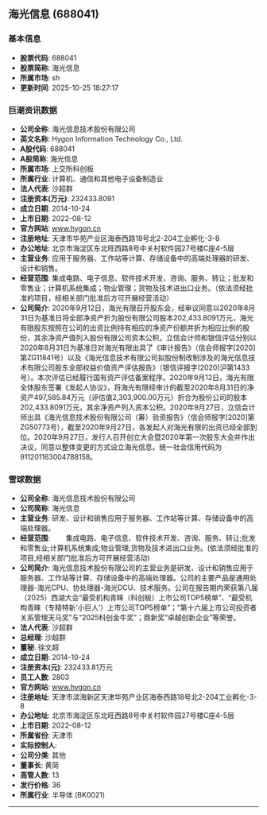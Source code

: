 ## 海光信息 (688041)

### 基本信息

- **股票代码**: 688041
- **股票简称**: 海光信息
- **所属市场**: sh
- **更新时间**: 2025-10-25 18:27:17

### 巨潮资讯数据

- **公司全称**: 海光信息技术股份有限公司
- **英文名称**: Hygon Information Technology Co., Ltd.
- **A股代码**: 688041
- **A股简称**: 海光信息
- **所属市场**: 上交所科创板
- **所属行业**: 计算机、通信和其他电子设备制造业
- **法人代表**: 沙超群
- **注册资本(万元)**: 232433.8091
- **成立日期**: 2014-10-24
- **上市日期**: 2022-08-12
- **官方网站**: www.hygon.cn
- **注册地址**: 天津市华苑产业区海泰西路18号北2-204工业孵化-3-8
- **办公地址**: 北京市海淀区东北旺西路8号中关村软件园27号楼C座4-5层
- **主营业务**: 应用于服务器、工作站等计算、存储设备中的高端处理器的研发、设计和销售。
- **经营范围**: 集成电路、电子信息、软件技术开发、咨询、服务、转让；批发和零售业；计算机系统集成；物业管理；货物及技术进出口业务。（依法须经批准的项目，经相关部门批准后方可开展经营活动）
- **公司简介**: 2020年9月12日，海光有限召开股东会，经审议同意以2020年8月31日为基准日将全部净资产折为股份有限公司股本202,433.8091万元，海光有限股东按照在公司的出资比例持有相应的净资产份额并折为相应比例的股份，其余净资产值列入股份有限公司资本公积。立信会计师和银信评估分别以2020年8月31日为基准日对海光有限出具了《审计报告》（信会师报字[2020]第ZG11841号）以及《海光信息技术有限公司拟股份制改制涉及的海光信息技术有限公司股东全部权益价值资产评估报告》（银信评报字(2020)沪第1433号）。本次评估已经履行国有资产评估备案程序。2020年9月12日，海光有限全体股东签署《发起人协议》，将海光有限经审计的截至2020年8月31日的净资产497,585.84万元（评估值2,303,900.00万元）折合为股份公司的股本202,433.8091万元，其余净资产列入资本公积。2020年9月27日，立信会计师出具《海光信息技术股份有限公司（筹）验资报告》（信会师报字[2020]第ZG50773号），截至2020年9月27日，各发起人对海光有限的出资已经全部到位。2020年9月27日，发行人召开创立大会暨2020年第一次股东大会并作出决议，同意以整体变更的方式设立海光信息。统一社会信用代码为911201163004788158。

### 雪球数据

- **公司全称**: 海光信息技术股份有限公司
- **公司简称**: 海光信息
- **主营业务**: 研发、设计和销售应用于服务器、工作站等计算、存储设备中的高端处理器。
- **经营范围**: 　　集成电路、电子信息、软件技术开发、咨询、服务、转让;批发和零售业;计算机系统集成;物业管理;货物及技术进出口业务。(依法须经批准的项目,经相关部门批准后方可开展经营活动)
- **公司简介**: 海光信息技术股份有限公司的主营业务是研发、设计和销售应用于服务器、工作站等计算、存储设备中的高端处理器。公司的主要产品是通用处理器-海光CPU、协处理器-海光DCU、技术服务。公司在报告期内荣获第八届（2025）西湖大会“最受机构青睐（科创板）上市公司TOP5榜单”、“最受机构青睐（专精特新‘小巨人’）上市公司TOP5榜单”；“第十六届上市公司投资者关系管理天马奖”与“2025科创金牛奖”；鼎新奖“卓越创新企业”等荣誉。
- **法人代表**: 沙超群
- **总经理**: 沙超群
- **董秘**: 徐文超
- **成立日期**: 2014-10-24
- **注册资本(元)**: 232433.81万元
- **员工人数**: 2803
- **官方网站**: www.hygon.cn
- **注册地址**: 天津市滨海新区天津华苑产业区海泰西路18号北2-204工业孵化-3-8
- **办公地址**: 北京市海淀区东北旺西路8号中关村软件园27号楼C座4-5层
- **上市日期**: 2022-08-12
- **所属省份**: 天津市
- **实际控制人**: 
- **公司分类**: 其他
- **董事长**: 黄简
- **高管人数**: 13
- **发行价格**: 36
- **所属行业**: 半导体 (BK0021)

---